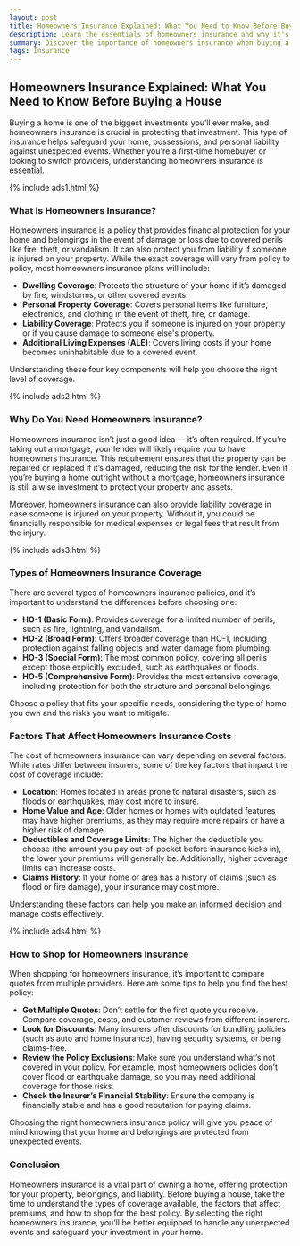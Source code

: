 ```yaml
---
layout: post
title: Homeowners Insurance Explained: What You Need to Know Before Buying a House
description: Learn the essentials of homeowners insurance and why it's a must-have when purchasing a new home. This guide covers coverage options, costs, and what to consider.
summary: Discover the importance of homeowners insurance when buying a house, including types of coverage, costs, and tips for getting the best policy.
tags: Insurance
---
```


## Homeowners Insurance Explained: What You Need to Know Before Buying a House

Buying a home is one of the biggest investments you’ll ever make, and homeowners insurance is crucial in protecting that investment. This type of insurance helps safeguard your home, possessions, and personal liability against unexpected events. Whether you're a first-time homebuyer or looking to switch providers, understanding homeowners insurance is essential.

{% include ads1.html %}

### What Is Homeowners Insurance?

Homeowners insurance is a policy that provides financial protection for your home and belongings in the event of damage or loss due to covered perils like fire, theft, or vandalism. It can also protect you from liability if someone is injured on your property. While the exact coverage will vary from policy to policy, most homeowners insurance plans will include:

- **Dwelling Coverage**: Protects the structure of your home if it’s damaged by fire, windstorms, or other covered events.
- **Personal Property Coverage**: Covers personal items like furniture, electronics, and clothing in the event of theft, fire, or damage.
- **Liability Coverage**: Protects you if someone is injured on your property or if you cause damage to someone else's property.
- **Additional Living Expenses (ALE)**: Covers living costs if your home becomes uninhabitable due to a covered event.

Understanding these four key components will help you choose the right level of coverage.

{% include ads2.html %}

### Why Do You Need Homeowners Insurance?

Homeowners insurance isn’t just a good idea — it’s often required. If you’re taking out a mortgage, your lender will likely require you to have homeowners insurance. This requirement ensures that the property can be repaired or replaced if it’s damaged, reducing the risk for the lender. Even if you’re buying a home outright without a mortgage, homeowners insurance is still a wise investment to protect your property and assets.

Moreover, homeowners insurance can also provide liability coverage in case someone is injured on your property. Without it, you could be financially responsible for medical expenses or legal fees that result from the injury.

{% include ads3.html %}

### Types of Homeowners Insurance Coverage

There are several types of homeowners insurance policies, and it’s important to understand the differences before choosing one:

- **HO-1 (Basic Form)**: Provides coverage for a limited number of perils, such as fire, lightning, and vandalism.
- **HO-2 (Broad Form)**: Offers broader coverage than HO-1, including protection against falling objects and water damage from plumbing.
- **HO-3 (Special Form)**: The most common policy, covering all perils except those explicitly excluded, such as earthquakes or floods.
- **HO-5 (Comprehensive Form)**: Provides the most extensive coverage, including protection for both the structure and personal belongings.

Choose a policy that fits your specific needs, considering the type of home you own and the risks you want to mitigate.

### Factors That Affect Homeowners Insurance Costs

The cost of homeowners insurance can vary depending on several factors. While rates differ between insurers, some of the key factors that impact the cost of coverage include:

- **Location**: Homes located in areas prone to natural disasters, such as floods or earthquakes, may cost more to insure.
- **Home Value and Age**: Older homes or homes with outdated features may have higher premiums, as they may require more repairs or have a higher risk of damage.
- **Deductibles and Coverage Limits**: The higher the deductible you choose (the amount you pay out-of-pocket before insurance kicks in), the lower your premiums will generally be. Additionally, higher coverage limits can increase costs.
- **Claims History**: If your home or area has a history of claims (such as flood or fire damage), your insurance may cost more.

Understanding these factors can help you make an informed decision and manage costs effectively.

{% include ads4.html %}

### How to Shop for Homeowners Insurance

When shopping for homeowners insurance, it’s important to compare quotes from multiple providers. Here are some tips to help you find the best policy:

- **Get Multiple Quotes**: Don’t settle for the first quote you receive. Compare coverage, costs, and customer reviews from different insurers.
- **Look for Discounts**: Many insurers offer discounts for bundling policies (such as auto and home insurance), having security systems, or being claims-free.
- **Review the Policy Exclusions**: Make sure you understand what’s not covered in your policy. For example, most homeowners policies don’t cover flood or earthquake damage, so you may need additional coverage for those risks.
- **Check the Insurer’s Financial Stability**: Ensure the company is financially stable and has a good reputation for paying claims.

Choosing the right homeowners insurance policy will give you peace of mind knowing that your home and belongings are protected from unexpected events.

### Conclusion

Homeowners insurance is a vital part of owning a home, offering protection for your property, belongings, and liability. Before buying a house, take the time to understand the types of coverage available, the factors that affect premiums, and how to shop for the best policy. By selecting the right homeowners insurance, you’ll be better equipped to handle any unexpected events and safeguard your investment in your home.
